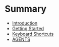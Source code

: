 # Summary

- [Introduction](./intro.md)
- [Getting Started](./getting-started.md)
- [Keyboard Shortcuts](./keybinds.md)
- [AGENTS](./AGENTS.md)
